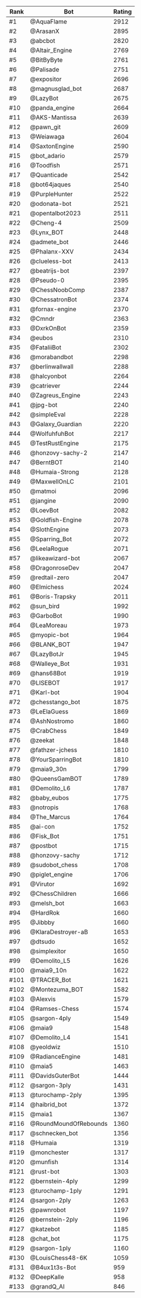 Rank|Bot|Rating
---|---|---
#1|@AquaFlame|2912
#2|@ArasanX|2895
#3|@abcbot|2820
#4|@Altair_Engine|2769
#5|@BitByByte|2761
#6|@Palisade|2751
#7|@expositor|2696
#8|@magnusglad_bot|2687
#9|@LazyBot|2675
#10|@panda_engine|2664
#11|@AKS-Mantissa|2639
#12|@pawn_git|2609
#13|@Weiawaga|2604
#14|@SaxtonEngine|2590
#15|@bot_adario|2579
#16|@Toodfish|2571
#17|@Quanticade|2542
#18|@bot64jaques|2540
#19|@PurpleHunter|2522
#20|@odonata-bot|2521
#21|@opentalbot2023|2511
#22|@Cheng-4|2509
#23|@Lynx_BOT|2448
#24|@admete_bot|2446
#25|@Phalanx-XXV|2434
#26|@clueless-bot|2413
#27|@beatrijs-bot|2397
#28|@Pseudo-0|2395
#29|@ChessNoobComp|2387
#30|@ChessatronBot|2374
#31|@fornax-engine|2370
#32|@Cmndr|2363
#33|@DxrkOnBot|2359
#34|@eubos|2310
#35|@FataliiBot|2302
#36|@morabandbot|2298
#37|@berlinwallwall|2288
#38|@halcyonbot|2264
#39|@catriever|2244
#40|@Zagreus_Engine|2243
#41|@jpg-bot|2240
#42|@simpleEval|2228
#43|@Galaxy_Guardian|2220
#44|@WolfuhfuhBot|2217
#45|@TestRustEngine|2175
#46|@honzovy-sachy-2|2147
#47|@BerntBOT|2140
#48|@Humaia-Strong|2128
#49|@MaxwellOnLC|2101
#50|@matmoi|2096
#51|@jangine|2090
#52|@LoevBot|2082
#53|@Goldfish-Engine|2078
#54|@SlothEngine|2073
#55|@Sparring_Bot|2072
#56|@LeelaRogue|2071
#57|@likeawizard-bot|2067
#58|@DragonroseDev|2047
#59|@redtail-zero|2047
#60|@Elmichess|2024
#61|@Boris-Trapsky|2011
#62|@sun_bird|1992
#63|@GarboBot|1990
#64|@LeaMoreau|1973
#65|@myopic-bot|1964
#66|@BLANK_BOT|1947
#67|@LazyBotJr|1945
#68|@Walleye_Bot|1931
#69|@hans68Bot|1919
#70|@LISEBOT|1917
#71|@Karl-bot|1904
#72|@chesstango_bot|1875
#73|@LeElaGuess|1869
#74|@AshNostromo|1860
#75|@CrabChess|1849
#76|@zeekat|1848
#77|@fathzer-jchess|1810
#78|@YourSparringBot|1810
#79|@maia9_30n|1799
#80|@QueensGamBOT|1789
#81|@Demolito_L6|1787
#82|@baby_eubos|1775
#83|@notropis|1768
#84|@The_Marcus|1764
#85|@ai-con|1752
#86|@Fisk_Bot|1751
#87|@postbot|1715
#88|@honzovy-sachy|1712
#89|@sudobot_chess|1708
#90|@piglet_engine|1706
#91|@Virutor|1692
#92|@ChessChildren|1666
#93|@melsh_bot|1663
#94|@HardRok|1660
#95|@Jibbby|1660
#96|@KlaraDestroyer-aB|1653
#97|@dtsudo|1652
#98|@simplexitor|1650
#99|@Demolito_L5|1626
#100|@maia9_10n|1622
#101|@TRACER_Bot|1621
#102|@Montezuma_BOT|1582
#103|@Alexvis|1579
#104|@Ramses-Chess|1574
#105|@sargon-4ply|1549
#106|@maia9|1548
#107|@Demolito_L4|1541
#108|@yeoldwiz|1510
#109|@RadianceEngine|1481
#110|@maia5|1463
#111|@DavidsGuterBot|1444
#112|@sargon-3ply|1431
#113|@turochamp-2ply|1395
#114|@haibrid_bot|1372
#115|@maia1|1367
#116|@RoundMoundOfRebounds|1360
#117|@schnecken_bot|1356
#118|@Humaia|1319
#119|@monchester|1317
#120|@munfish|1314
#121|@rust-bot|1303
#122|@bernstein-4ply|1299
#123|@turochamp-1ply|1291
#124|@sargon-2ply|1263
#125|@pawnrobot|1197
#126|@bernstein-2ply|1196
#127|@katzebot|1185
#128|@chat_bot|1175
#129|@sargon-1ply|1160
#130|@LouisChess48-6K|1059
#131|@B4ux1t3s-Bot|959
#132|@DeepKalle|958
#133|@grandQ_AI|846
